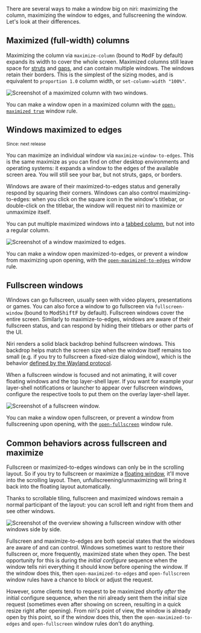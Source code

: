 There are several ways to make a window big on niri: maximizing the column, maximizing the window to edges, and fullscreening the window.
Let's look at their differences.

## Maximized (full-width) columns

Maximizing the column via `maximize-column` (bound to <kbd>Mod</kbd><kbd>F</kbd> by default) expands its width to cover the whole screen.
Maximized columns still leave space for [struts] and [gaps], and can contain multiple windows.
The windows retain their borders.
This is the simplest of the sizing modes, and is equivalent to `proportion 1.0` column width, or `set-column-width "100%"`.

![Screenshot of a maximized column with two windows.](./img/maximized-column.png)

You can make a window open in a maximized column with the [`open-maximized true`](./Configuration:-Window-Rules.md#open-maximized) window rule.

## Windows maximized to edges

<sup>Since: next release</sup>

You can maximize an individual window via `maximize-window-to-edges`.
This is the same maximize as you can find on other desktop environments and operating systems: it expands a window to the edges of the available screen area.
You will still see your bar, but not struts, gaps, or borders.

Windows are aware of their maximized-to-edges status and generally respond by squaring their corners.
Windows can also control maximizing-to-edges: when you click on the square icon in the window's titlebar, or double-click on the titlebar, the window will request niri to maximize or unmaximize itself.

You can put multiple maximized windows into a [tabbed column](./Tabs.md), but not into a regular column.

![Screenshot of a window maximized to edges.](./img/window-maximized-to-edges.png)

You can make a window open maximized-to-edges, or prevent a window from maximizing upon opening, with the [`open-maximized-to-edges`](./Configuration:-Window-Rules.md#open-maximized-to-edges) window rule.

## Fullscreen windows

Windows can go fullscreen, usually seen with video players, presentations or games.
You can also force a window to go fullscreen via `fullscreen-window` (bound to <kbd>Mod</kbd><kbd>Shift</kbd><kbd>F</kbd> by default).
Fullscreen windows cover the entire screen.
Similarly to maximize-to-edges, windows are aware of their fullscreen status, and can respond by hiding their titlebars or other parts of the UI.

Niri renders a solid black backdrop behind fullscreen windows.
This backdrop helps match the screen size when the window itself remains too small (e.g. if you try to fullscreen a fixed-size dialog window), which is the behavior [defined by the Wayland protocol](https://wayland.app/protocols/xdg-shell#xdg_toplevel:request:set_fullscreen).

When a fullscreen window is focused and not animating, it will cover floating windows and the top layer-shell layer.
If you want for example your layer-shell notifications or launcher to appear over fullscreen windows, configure the respective tools to put them on the overlay layer-shell layer.

![Screenshot of a fullscreen window.](./img/fullscreen-window.png)

You can make a window open fullscreen, or prevent a window from fullscreening upon opening, with the [`open-fullscreen`](./Configuration:-Window-Rules.md#open-fullscreen) window rule.

## Common behaviors across fullscreen and maximize

Fullscreen or maximized-to-edges windows can only be in the scrolling layout.
So if you try to fullscreen or maximize a [floating window](./Floating-Windows.md), it'll move into the scrolling layout.
Then, unfullscreening/unmaximizing will bring it back into the floating layout automatically.

Thanks to scrollable tiling, fullscreen and maximized windows remain a normal participant of the layout: you can scroll left and right from them and see other windows.

![Screenshot of the overview showing a fullscreen window with other windows side by side.](./img/fullscreen-window-in-overview.png)

Fullscreen and maximize-to-edges are both special states that the windows are aware of and can control.
Windows sometimes want to restore their fullscreen or, more frequently, maximized state when they open.
The best opportunity for this is during the *initial configure* sequence when the window tells niri everything it should know before opening the window.
If the window does this, then `open-maximized-to-edges` and `open-fullscreen` window rules have a chance to block or adjust the request.

However, some clients tend to request to be maximized shortly *after* the initial configure sequence, when the niri already sent them the initial size request (sometimes even after showing on screen, resulting in a quick resize right after opening).
From niri's point of view, the window is already open by this point, so if the window does this, then the `open-maximized-to-edges` and `open-fullscreen` window rules don't do anything.


[struts]: ./Configuration:-Layout.md#struts
[gaps]: ./Configuration:-Layout.md#gaps

